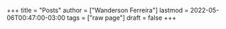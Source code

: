 +++
title = "Posts"
author = ["Wanderson Ferreira"]
lastmod = 2022-05-06T00:47:00-03:00
tags = ["raw page"]
draft = false
+++
